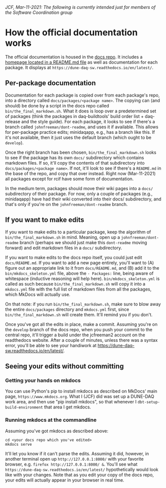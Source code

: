 
_JCF, Mar-11-2021: The following is currently intended just for members of the Software Coordination group_

# How the official documentation works

The official documentation is housed in the [docs repo](https://github.com/DUNE-DAQ/docs). It includes 
a [homepage located in a README.md file](README.md) as well as documentation for each package. It displays at `https://dune-daq-sw.readthedocs.io/en/latest/`.

## Per-package documentation

Documentation for each package is copied over from each package's
repo, into a directory called `docs/packages/<package name>`. The copying
can (and should) be done by a script in the docs repo called
`bin/the_final_markdown.sh`. What it does is loop over a predetermined
set of packages (think the packages in daq-buildtools' build order
list + daq-release and the style guide). For each package, it looks to
see if there's a branch called `johnfreeman/dont-readme`, and uses it if
available. This allows for per-package practice edits; minidaqapp,
e.g., has a branch like this. If it's not available, then it just uses
the default branch (which ought to be `develop`).

Once the right branch has been chosen, `bin/the_final_markdown.sh` looks
to see if the package has its own `docs/` subdirectory which contains markdown
files. If so, it'll copy the contents of that subdirectory into
`docs/packages/<package name>`. If not, it'll look to see if there's a
`README.md` in the base of the repo, and copy that over instead. Right
now (Mar-11-2021) all packages except for rcif have some form of
documentation.

In the medium term, packages should move their wiki pages into a `docs/` subdirectory of their package. For now, only a couple of packages (e.g., minidaqapp) have had their wiki converted into their docs/ subdirectory, and that's only if you're on the `johnfreeman/dont-readme` branch. 

## If you want to make edits

If you want to make edits to a particular package, keep the algorithm of `bin/the_final_markdown.sh` in mind. Meaning, open up a `johnfreeman/dont-readme` branch (perhaps we should just make this `dont-readme` moving forward) and edit markdown files in a `docs/` subdirectory. 

If you want to make edits to the docs repo itself, you could just edit
`docs/README.md`. If you want to add a new page entirely, you'll want
to (A) figure out an appropriate link to it from `docs/README.md`, and
(B) add it to the `bin/mkdocs_skeleton.yml` file, above the
`- Packages:` line, being aware of whitespace (inductive reasoning will help here). `bin/mkdocs_skeleton.yml` is called as such because `bin/the_final_markdown.sh` will copy it into a `mkdocs.yml` file with the full list of markdown files from all the packages, which MkDocs will actually use. 

On that note: if you run `bin/the_final_markdown.sh`, make sure to blow away the entire `docs/packages` directory and `mkdocs.yml` first, since `bin/the_final_markdown.sh` will create them. It'll remind you if you don't. 

Once you've got all the edits in place, make a commit. Assuming you're on the `develop` branch of the docs repo, when you push your commit to the central repo, it'll trigger a build under the jcfreeman2 account on the readthedocs website. After a couple of minutes, unless there was a syntax error, you'll be able to see your handiwork at https://dune-daq-sw.readthedocs.io/en/latest/. 

## Seeing your edits without committing

### Getting your hands on mkdocs

You can use Python's pip to install mkdocs as described on MkDocs' main page, `https://www.mkdocs.org`. What I (JCF) did was set up a DUNE-DAQ work area, and then use "pip install mkdocs", so that whenever I `dbt-setup-build-environment` that area I get mkdocs.

### Running mkdocs at the commandline

Assuming you've got mkdocs as described above:
```
cd <your docs repo which you've edited>
mkdocs serve
```
It'll let you know if it can't parse the edits. Assuming it did, however, in another terminal open up `http://127.0.0.1:8000/` with your favorite browser, e.g. `firefox http://127.0.0.1:8000/ &`. You'll see what `https://dune-daq-sw.readthedocs.io/en/latest/` hypothetically would look like with your changes. Note that as you edit your copy of the docs repo, your edits will actually appear in your browser in real time. 

